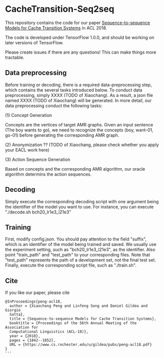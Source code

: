 # CacheTransition-Seq2seq

This repository contains the code for our paper [Sequence-to-sequence Models for Cache Transition Systems](http://aclweb.org/anthology/P18-1171) in ACL 2018.

The code is developed under TensorFlow 1.0.0, and should be working on later versions of TensorFlow.

Please create issues if there are any questions! This can make things more tractable.

## Data preprocessing

Before training or decoding, there is a required data-preprocessing step, which contains the several tasks introduced below.
To conduct data preprocessing, simply XXXX (TODO of Xiaochang).
As a result, a json file named XXXX (TODO of Xiaochang) will be generated.
In more detail, our data preprocessing conduct the following tasks:

(1) Concept Generation

Concepts are the vertices of target AMR graphs.
Given an input sentence (The boy wants to go), we need to recognize the concepts (boy, want-01, go-01) before generating the corresponding AMR graph.

(2) Anonymization ?? (TODO of Xiaochang, please check whether you apply your EACL work here)

(3) Action Sequence Generation

Based on concepts and the corresponding AMR algorithm, our oracle algorithm determins the action sequences.

## Decoding

Simply execute the corresponding decoding script with one argument being the identifier of the model you want to use. For instance, you can execute "./decode.sh bch20_lr1e3_l21e3"

## Training

First, modify config.json. You should pay attention to the field "suffix", which is an identifier of the model being trained and saved. We usually use the experiment setting, such as "bch20_lr1e3_l21e3", as the identifier. Also point "train_path" and "test_path" to your corresponding files. Note that "test_path" represents the path of a development set, not the final test set.
Finally, execute the corresponding script file, such as "./train.sh".

## Cite

If you like our paper, please cite
```
@InProceedings{peng-acl18,
  author = {Xiaochang Peng and Linfeng Song and Daniel Gildea and Giorgio
  Satta},
  title = {Sequence-to-sequence Models for Cache Transition Systems},
  booktitle = {Proceedings of the 56th Annual Meeting of the Association for
  Computational Linguistics (ACL-18)},
  year = {2018},
  pages = {1842--1852},
  URL = {https://www.cs.rochester.edu/u/gildea/pubs/peng-acl18.pdf}
}
'''
